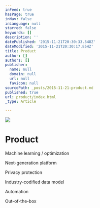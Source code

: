 ```yaml
---
inFeed: true
hasPage: true
inNav: false
inLanguage: null
starred: false
keywords: []
description: ''
datePublished: '2015-11-21T20:30:33.548Z'
dateModified: '2015-11-21T20:30:17.854Z'
title: Product
author: []
authors: []
publisher:
  name: null
  domain: null
  url: null
  favicon: null
sourcePath: _posts/2015-11-21-product.md
published: true
url: product/index.html
_type: Article

---
```

![](https://the-grid-user-content.s3-us-west-2.amazonaws.com/79a29b58-26fb-4a9d-945e-a68d7d3e10dd.jpg)

# Product

Machine learning / optimization

Next-generation platform

Privacy protection

Industry-codified data model

Automation

Out-of-the-box